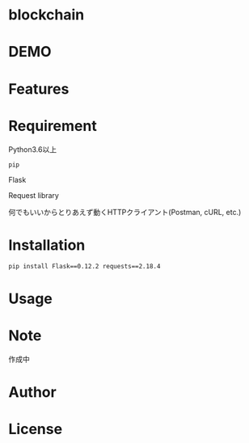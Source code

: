 # blockchain

# DEMO

# Features
 
# Requirement
 Python3.6以上
 
 `pip`
 
 Flask
 
 Request library
 
 何でもいいからとりあえず動くHTTPクライアント(Postman, cURL, etc.)
 

 
# Installation
 
 ```
 pip install Flask==0.12.2 requests==2.18.4
 ```
 
# Usage
 
# Note
 作成中
# Author
 
# License
